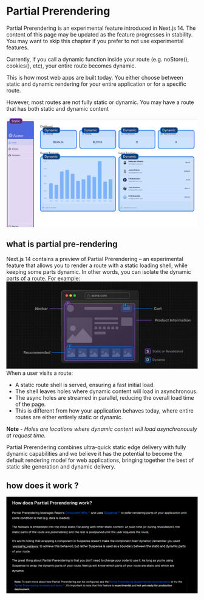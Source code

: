 # Partial Prerendering

Partial Prerendering is an experimental feature introduced in Next.js 14. The content of this page may be updated as the feature progresses in stability. You may want to skip this chapter if you prefer to not use experimental features.

Currently, if you call a dynamic function inside your route (e.g. noStore(), cookies(), etc), your entire route becomes dynamic.

This is how most web apps are built today. You either choose between static and dynamic rendering for your entire application or for a specific route.

However, most routes are not fully static or dynamic. You may have a route that has both static and dynamic content

![partialRendering](./Images/prend.png)

## what is partial pre-rendering

Next.js 14 contains a preview of Partial Prerendering – an experimental feature that allows you to render a route with a static loading shell, while keeping some parts dynamic. In other words, you can isolate the dynamic parts of a route. For example:
![partialRendering](./Images/prend02.png)
When a user visits a route:

- A static route shell is served, ensuring a fast initial load.
- The shell leaves holes where dynamic content will load in asynchronous.
- The async holes are streamed in parallel, reducing the overall load time of the page.
- This is different from how your application behaves today, where entire routes are either entirely static or dynamic.

**Note** - _Holes are locations where dynamic content will load asynchronously at request time._

Partial Prerendering combines ultra-quick static edge delivery with fully dynamic capabilities and we believe it has the potential to become the default rendering model for web applications, bringing together the best of static site generation and dynamic delivery.

## how does it work ?
![partialRendering](./Images/prend03.png)